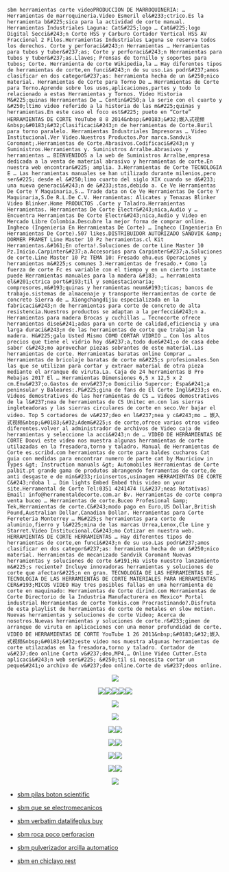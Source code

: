 
```
sbm herramientas corte videoPRODUCCION DE MARROQUINERIA: … Herramientas de marroquineria.Video Esmeril el&#233;ctrico.Es la herramienta b&#225;sica para la actividad de corte manual. Herramientas Industriales Laguna: Cat&#225;logo … Cat&#225;logo Digital Secci&#243;n Corte HSS y Carburo Cortador Vertical HSS AV Fraccional 2 Filos.Herramientas Industriales Laguna se reserva todos los derechos. Corte y perforaci&#243;n Herramientas … Herramientas para tubos y tuber&#237;as; Corte y perforaci&#243;n Herramientas para tubos y tuber&#237;as.Llaves; Prensas de tornillo y soportes para tubos; Corte. Herramienta de corte Wikipedia,la … Hay diferentes tipos de herramientas de corte,en funci&#243;n de su uso.Las podr&#237;amos clasificar en dos categor&#237;as: herramienta hecha de un &#250;nico material. Herramientas de Corte para Torno De … Herramientas de Corte para Torno.Aprende sobre los usos,aplicaciones,partes y todo lo relacionado a estas Herramientas y Tornos. Video Historia M&#225;quinas Herramientas De … Contin&#250;a la serie con el cuarto y &#250;ltimo video referido a la historia de las m&#225;quinas y herramientas.En este caso el foco est&#225; pueto en “Corte” HERRAMIENTAS DE CORTE YouTube 8 8 2014&nbsp;&#0183;&#32;嵌入式视频&nbsp;&#0183;&#32;Clasificaci&#243;n de herramientas de Corte.Buril para torno paralelo. Herramientas Industriales Impresoras … Video Institucional.Ver Video.Nuestros Productos.Por marca.Sandvik Coromant;.Herramientas de Corte.Abrasivos.Codificaci&#243;n y Suministros.Herramientas y. Suministros Arralbe.Abrasivos y herramientas … BIENVENIDOS a la web de Suministros Arralbe,empresa dedicada a la venta de material abrasivo y herramientas de corte.En nuestra web encontrar&#225; amplia. 3.Herramientas de Corte TECNOLOGIA E … Las herramientas manuales se han utilizado durante milenios,pero ser&#225; desde el &#250;limo cuarto del siglo XIX cuando se d&#233; una nueva generaci&#243;n de &#233;stas,debido a. Ce Ve Herramientas De Corte Y Maquinaria,S.… Trade data on Ce Ve Herramientas De Corte Y Maquinaria,S.De R.L.De C.V. Herramientas: Alicates y Tenazas Blinker Video Blinker.Home PRODUCTOS .Corte y Taladro.Herramientas Herramientas. Herramientas De Corte Electr&#243;nica,Audio y … Encuentra Herramientas De Corte Electr&#243;nica,Audio y Video en Mercado Libre Colombia.Descubre la mejor forma de comprar online. Ingheco (Ingenieria En Herramientas De Corte) … Ingheco (Ingenieria En Herramientas De Corte).507 likes.DISTRIBUIDOR AUTORIZADO SANDVIK &amp; DORMER PRAMET Line Master 10 Pz herramientas.cl Kit Herramientas.&#161;En oferta!.Soluciones de corte Line Master 10 Pz.Inicio.Carpinter&#237;a.Accesorios para Carpinter&#237;a.Soluciones de corte.Line Master 10 Pz TEMA 10: Fresado ehu.eus Operaciones y herramientas m&#225;s comunes 3.Herramientas de fresado.• Como la fuerza de corte Fc es variable con el tiempo y en un cierto instante puede Herramientas manuales para la madera &#183; … herramienta el&#201;ctrica port&#193;til y semiestacionaria; compresores,m&#193;quinas y herramientas neum&#193;ticas; bancos de trabajo.sistemas de almacenaje y transporte Herramientas de corte de concreto Sierra de … Xiongchangdijiu especializada en la fabricaci&#243;n de herramientas para corte de concreto de alta resistencia.Nuestros productos se adaptan a la perfecci&#243;n a. Herramientas para madera Brocas y cuchillas … Tecnocorte ofrece herramientas dise&#241;adas para un corte de calidad,eficiencia y una larga duraci&#243;n de las herramientas de corte que trabajan la madera. H&#225;galo Usted Mismo COMO CORTAR VIDRIO … Con los altos precios que tiene el vidrio hoy d&#237;a,todo due&#241;o de casa debe saber c&#243;mo aprovechar piezas sobrantes de este material.Las herramientas de corte. Herramientas baratas online Comprar … Herramientas de bricolaje baratas de corte m&#225;s profesionales.Son las que se utilizan para cortar y extraer material de otra pieza mediante el arranque de viruta.La. Caja de 24 herramientas B Pro Rebajas 2017 El … Herramientas Dimensiones 6,5 x 12,5 x 2 cm.Env&#237;o.Gastos de env&#237;o Domicilio Supercor; Espa&#241;a peninsular y Baleares:.P&#225;gina de fans de El Corte Ingl&#233;s en. Videos demostrativos de las herramientas de CS … Videos demostrativos de la l&#237;nea de herramientas de CS Unitec en.con las sierras ingleteadoras y las sierras circulares de corte en seco.Ver bajar el video. Top 5 cortadores de v&#237;deo en l&#237;nea y c&#243;mo … 嵌入式视频&nbsp;&#0183;&#32;Adem&#225;s de corte,ofrece varios otros video diferentes.volver al administrador de archivos de Video caja de herramientas y seleccione la acci&#243;n de … VIDEO DE HERRAMIENTAS DE CORTE Doovi este video nos muestra algunas herramientas de corte utilazadas en la fresadora,torno y taladro. Manual de Herramientas de Corte es.scribd.com herramientas de corte para baldes cucharos Cat guia con medidas para encontrar numero de parte cat by Mauriciow in Types &gt; Instruction manuals &gt; Automobiles Herramientas de Corte palbit.pt grande gama de produtos abrangendo ferramentas de corte,de anti desgaste e de min&#233;rioinsertos,usinagem HERRAMIENTAS DE CORTE C&#243;rdoba l … Dim lights Embed Embed this video on your site.Herramental de Corte Tel:0351 4241474 (L&#237;neas Rotativas) Email: info@herramentaldecorte.com.ar Bv. Herramientas de corte compra venta buceo … Herramientas de corte.Buceo Profesional &amp; Tek,Herramientas de corte.C&#243;modo pago en Euro,US Dollar,British Pound,Australian Dollar,Canadian Dollar. Herramientas para Corte Ferreteria Monterrey … M&#225;s herramientas para corte de aluminio,fierro y l&#225;mina de las marcas Urrea,Lenox,Cle Line y Starret.Video Institucional.C&#243;mo Cotizar en nuestra web. HERRAMIENTAS DE CORTE HERRAMIENTAS … Hay diferentes tipos de herramientas de corte,en funci&#243;n de su uso.Las podr&#237;amos clasificar en dos categor&#237;as: herramienta hecha de un &#250;nico material. Herramientas de mecanizado Sandvik Coromant Nuevas herramientas y soluciones de corte &#191;Ha visto nuestro lanzamiento m&#225;s reciente? Incluye innovadoras herramientas y soluciones de corte que afectar&#225;n en gran. TECNOLOGIA DE LAS HERRAMIENTAS DE … TECNOLOGIA DE LAS HERRAMIENTAS DE CORTE MATERIALES PARA HERRAMIENTAS CER&#193;MICOS VIDEO Hay tres posibles fallas en una herramienta de corte en maquinado: Herramientas de Corte dirind.com Herramientas de Corte Directorio de la Industria Manufacturera en Mexico* Portal industrial Herramientas de corte Yonkis.com Procrastinando?.Disfruta de esta playlist de herramientas de corte de metales en slow motion. Nuevas herramientas y soluciones de corte Video; Acerca de nosotros.Nuevas herramientas y soluciones de corte.r&#233;gimen de arranque de viruta en aplicaciones con una menor profundidad de corte. VIDEO DE HERRAMIENTAS DE CORTE YouTube 1 26 2011&nbsp;&#0183;&#32;嵌入式视频&nbsp;&#0183;&#32;este video nos muestra algunas herramientas de corte utilazadas en la fresadora,torno y taladro. Cortador de v&#237;deo online Corta v&#237;deo,MP4,… Online Video Cutter.Esta aplicaci&#243;n web ser&#225; &#250;til si necesita cortar un peque&#241;o archivo de v&#237;deo online.Corte de v&#237;deos online. 
```

<div align="center">

<a href="https://es-crusher.shibang-china.com/github&k=sbm+herramientas+corte+video"><img src="https://static.shibang-china.com/es/crusher/logo.jpg"></a>

<a href="https://es-crusher.shibang-china.com/github&k=sbm+herramientas+corte+video"><img src="https://static.shibang-china.com/es/crusher/index.jpg"></a><a href="https://es-crusher.shibang-china.com/material.htmlgithub&k=sbm+herramientas+corte+video"><img src="https://static.shibang-china.com/es/crusher/material.jpg"></a><a href="https://es-crusher.shibang-china.com/application.htmlgithub&k=sbm+herramientas+corte+video"><img src="https://static.shibang-china.com/es/crusher/application.jpg"></a><a href="https://es-crusher.shibang-china.com/aboutus.htmlgithub&k=sbm+herramientas+corte+video"><img src="https://static.shibang-china.com/es/crusher/aboutus.jpg"></a><a href="https://es-crusher.shibang-china.com/contact.htmlgithub&k=sbm+herramientas+corte+video"><img src="https://static.shibang-china.com/es/crusher/contact.jpg"></a>

<a href="https://es-crusher.shibang-china.com/github&k=sbm+herramientas+corte+video"><img src="https://static.shibang-china.com/es/crusher/banner.jpg"></a>

<a href="https://swt.shibang-china.com/github&k=sbm+herramientas+corte+video"><img src="https://static.shibang-china.com/es/crusher/text.jpg"></a>

<a href="https://swt.shibang-china.com/github&k=sbm+herramientas+corte+video"><img src="https://static.shibang-china.com/es/crusher/chat.jpg"></a><a href="https://es-crusher.shibang-china.com/contact.htmlgithub&k=sbm+herramientas+corte+video"><img src="https://static.shibang-china.com/es/crusher/message.jpg"></a>

<a href="https://es-crusher.shibang-china.com/products/pe.htmlgithub&k=sbm+herramientas+corte+video"><img src="https://static.shibang-china.com/es/crusher/pe.jpg"></a><a href="https://es-crusher.shibang-china.com/products/pf.htmlgithub&k=sbm+herramientas+corte+video"><img src="https://static.shibang-china.com/es/crusher/pf.jpg"></a>

<a href="https://es-crusher.shibang-china.com/products/hpt.htmlgithub&k=sbm+herramientas+corte+video"><img src="https://static.shibang-china.com/es/crusher/hpt.jpg"></a><a href="https://es-crusher.shibang-china.com/products/vsi.htmlgithub&k=sbm+herramientas+corte+video"><img src="https://static.shibang-china.com/es/crusher/vsi.jpg"></a>

<a href="https://es-crusher.shibang-china.com/products/klv.htmlgithub&k=sbm+herramientas+corte+video"><img src="https://static.shibang-china.com/es/crusher/klv.jpg"></a><a href="https://es-crusher.shibang-china.com/products/portable.htmlgithub&k=sbm+herramientas+corte+video"><img src="https://static.shibang-china.com/es/crusher/portable.jpg"></a>

<a href="https://swt.shibang-china.com/github&k=sbm+herramientas+corte+video"><img src="https://static.shibang-china.com/es/crusher/case.jpg"></a>

</div>


* [sbm pilas boton scientific](sbm%20pilas%20boton%20scientific.md)

* [sbm que se electromecanicos](sbm%20que%20se%20electromecanicos.md)

* [sbm verbatim datalifeplus buy](sbm%20verbatim%20datalifeplus%20buy.md)

* [sbm roca poco perforacion](sbm%20roca%20poco%20perforacion.md)

* [sbm pulverizador arcilla automatico](sbm%20pulverizador%20arcilla%20automatico.md)

* [sbm en chiclayo rest](sbm%20en%20chiclayo%20rest.md)